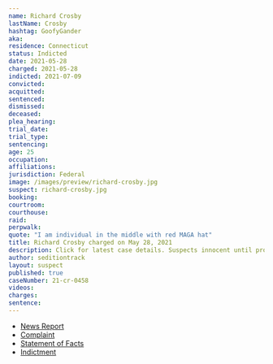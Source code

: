 ```yaml
---
name: Richard Crosby
lastName: Crosby
hashtag: GoofyGander
aka:
residence: Connecticut
status: Indicted
date: 2021-05-28
charged: 2021-05-28
indicted: 2021-07-09
convicted:
acquitted:
sentenced:
dismissed:
deceased:
plea_hearing:
trial_date:
trial_type:
sentencing:
age: 25
occupation:
affiliations:
jurisdiction: Federal
image: /images/preview/richard-crosby.jpg
suspect: richard-crosby.jpg
booking:
courtroom:
courthouse:
raid:
perpwalk:
quote: "I am individual in the middle with red MAGA hat"
title: Richard Crosby charged on May 28, 2021
description: Click for latest case details. Suspects innocent until proven guilty.
author: seditiontrack
layout: suspect
published: true
caseNumber: 21-cr-0458
videos:
charges:
sentence:
---
```

- [News Report](https://www.courant.com/news/connecticut/hc-news-crosby-capitol-riot-20210603-20210603-5alcjgmuafddvavo667mmm4epe-story.html)
- [Complaint](https://www.justice.gov/usao-dc/case-multi-defendant/file/1401781/download)
- [Statement of Facts](https://www.justice.gov/usao-dc/case-multi-defendant/file/1401786/download)
- [Indictment](https://www.justice.gov/usao-dc/case-multi-defendant/file/1412501/download)
